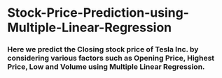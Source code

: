 # Stock-Price-Prediction-using-Multiple-Linear-Regression

### Here we predict the Closing stock price of Tesla Inc. by considering various factors such as Opening Price, Highest Price, Low and Volume using Multiple Linear Regression.
